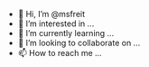 - 👋 Hi, I’m @msfreit
- 👀 I’m interested in ...
- 🌱 I’m currently learning ...
- 💞️ I’m looking to collaborate on ...
- 📫 How to reach me ...

<!---
msfreit/msfreit is a ✨ special ✨ repository because its `README.md` (this file) appears on your GitHub profile.
You can click the Preview link to take a look at your changes.
--->
